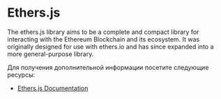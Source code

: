 # Ethers.js

The ethers.js library aims to be a complete and compact library for interacting with the Ethereum Blockchain and its ecosystem. It was originally designed for use with ethers.io and has since expanded into a more general-purpose library.

Для получения дополнительной информации посетите следующие ресурсы:

- [Ethers.js Documentation](https://docs.ethers.io/)
